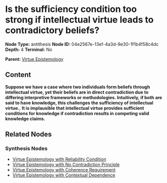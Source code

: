 # Is the sufficiency condition too strong if intellectual virtue leads to contradictory beliefs?

**Node Type:** antithesis
**Node ID:** 04e2567e-13ef-4a3d-9e30-1f1b4f58c4dc
**Depth:** 4
**Terminal:** No

**Parent:** [Virtue Epistemology](virtue-epistemology-synthesis-415a57d3-3b09-4562-9503-4927595890b7.md)

## Content

**Suppose we have a case where two individuals form beliefs through intellectual virtue, yet their beliefs are in direct contradiction due to differing interpretive frameworks or methodologies. Intuitively, if both are said to have knowledge, this challenges the sufficiency of intellectual virtue.**, **It is implausible that intellectual virtue provides sufficient conditions for knowledge if contradiction results in competing valid knowledge claims.**

## Related Nodes

### Synthesis Nodes

- [Virtue Epistemology with Reliability Condition](virtue-epistemology-with-reliability-condition-synthesis-a4cbbc6f-7c23-410b-8d4a-defaeee052aa.md)
- [Virtue Epistemology with No Contradiction Principle](virtue-epistemology-with-no-contradiction-principle-synthesis-38ce40c0-a206-4b47-9ff6-5a4d810e20b8.md)
- [Virtue Epistemology with Coherence Requirement](virtue-epistemology-with-coherence-requirement-synthesis-54d04638-1ad2-495f-b25e-d33414cd8534.md)
- [Virtue Epistemology with Contextual Dependence](virtue-epistemology-with-contextual-dependence-synthesis-e60525f4-826e-48cd-b87c-93229c4926fa.md)
